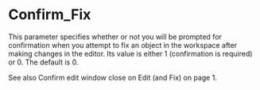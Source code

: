 # Confirm_Fix

This parameter specifies whether or not you will be prompted for confirmation when you attempt to fix an object in the workspace after making changes in the editor. Its value is either 1 (confirmation is required) or 0. The default is 0.

See also Confirm edit window close on Edit (and Fix) on page 1.
